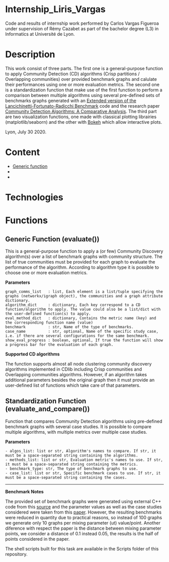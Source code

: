 # Internship_Liris_Vargas
Code and results of internship work performed by Carlos Vargas Figueroa under supervision of Rémy Cazabet as part of the bachelor degree (L3) in Informatics at Université de Lyon.  
# Description
This work consist of three parts. The first one is a general-purpose function to apply Community Detection (CD) algorithms (Crisp partitions / Overlapping communities) over provided benchmark graphs and calulate their performances using one or more evaluation metrics. The second one is a standardization function that make use of the first function to perform a comparison between multiple algorithms using several pre-defined sets of benchmarks graphs generated with an [Extended version of the Lancichinetti-Fortunato-Radicchi Benchmark](https://github.com/eXascaleInfolab/LFR-Benchmark_UndirWeightOvp/tree/1ccbbc38c0aa363ca88d67fe6787cd78bb93d9ff) code and the research paper [Community Detection Algorithms: A Comparative Analysis](https://www.researchgate.net/publication/43020118_Community_Detection_Algorithms_A_Comparative_Analysis). The third part are two visualization functions, one made with classical plotting librairies (matplotlib/seaborn) and the other with [Bokeh](https://bokeh.org/) which allow interactive plots.

Lyon, July 30 2020.

# Content
* [Generic function](#generic-function)
*
*

# Technologies


# Functions
## Generic Function (evaluate())

This is a general-purpose function to apply a (or few) Community Discovery algorithm(s) over a list of benchmark graphs with community structure.
The list of true communities must be provided for each graph to evaluate the performance of the algorithm.
According to algorithm type it is possible to choose one or more evaluation metrics.

**Parameters**
```
graph_comms_list   : list, Each element is a list/tuple specifying the graphs (networkx/igraph object), the communities and a graph attribute dictionary.
algorithm_dict     : dictionary, Each key correspond to a CD function/algorithm to apply. The value could also be a list/dict with the user-defined function(s) to apply.
eval_method_dict   : dictionary, Contains the metric name (key) and the corresponding function name (value)
benchmark          : str, Name of the type of benchmarks.
case_name          : str, optional, Name of the specific study case, i.e. if there are several configurations for the same benchmark.
show_eval_progress : boolean, optional, If true the function will show a progress bar for the evaluation of each graph.
```

**Supported CD algorithms**

The function supports almost all node clustering community discovery algorithms implemented in CDlib including Crisp communities and Overlapping communities algorithms. However, if an algorithm takes additional parameters besides the original graph then it must provide an user-defined list of functions which take care of that parameters.    

## Standardization Function (evaluate_and_compare())

Function that compares Community Detection algorithms using pre-defined benchmark graphs with several case studies.
It is possible to compare multiple algorithms, with multiple metrics over multiple case studies.

**Parameters**
```
- algos_list: list or str, Algorithm's names to compare. If str, it must be a space-separated string containing the algorithms. 
- methods_list: list or str, Evaluation metric's names to use. If str, it must be a space-separated string containing the metrics.
- benchmark_type: str, The type of benchmark graphs to use.
- case_list: list or str, Specific benchmark cases to use. If str, it must be a space-separated string containing the cases.
```

****
**Benchmark Notes**

The provided set of benchmark graphs were generated using external C++ code from this [source](https://github.com/eXascaleInfolab/LFR-Benchmark_UndirWeightOvp/tree/1ccbbc38c0aa363ca88d67fe6787cd78bb93d9ff) and the parameter values as well as the case studies considered were taken from this [paper](https://www.researchgate.net/publication/43020118_Community_Detection_Algorithms_A_Comparative_Analysis). However, the resulting benchmarks were reduced in quantity due to practical reasons, so instead of 100 graphs we generate only 10 graphs per mixing parameter (ut) value/point. 
Another diference with respect the paper is the distance between mixing parameter points, we consider a distance of 0.1 instead 0.05, the results is the half of points considered in the paper.

The shell scripts built for this task are available in the Scripts folder of this repository.
